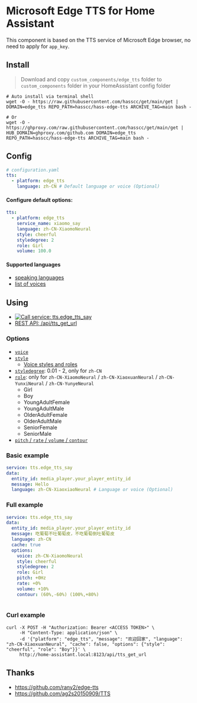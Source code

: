 # Microsoft Edge TTS for Home Assistant

This component is based on the TTS service of Microsoft Edge browser, no need to apply for `app_key`.


## Install

> Download and copy `custom_components/edge_tts` folder to `custom_components` folder in your HomeAssistant config folder

```shell
# Auto install via terminal shell
wget -O - https://raw.githubusercontent.com/hasscc/get/main/get | DOMAIN=edge_tts REPO_PATH=hasscc/hass-edge-tts ARCHIVE_TAG=main bash -

# Or
wget -O - https://ghproxy.com/raw.githubusercontent.com/hasscc/get/main/get | HUB_DOMAIN=ghproxy.com/github.com DOMAIN=edge_tts REPO_PATH=hasscc/hass-edge-tts ARCHIVE_TAG=main bash -
```


## Config

```yaml
# configuration.yaml
tts:
  - platform: edge_tts
    language: zh-CN # Default language or voice (Optional)
```

#### Configure default options:
```yaml
tts:
  - platform: edge_tts
    service_name: xiaomo_say
    language: zh-CN-XiaomoNeural
    style: cheerful
    styledegree: 2
    role: Girl
    volume: 100.0
```

#### Supported languages

- [speaking languages](https://docs.microsoft.com/zh-CN/azure/cognitive-services/speech-service/speech-synthesis-markup?tabs=csharp#adjust-speaking-languages)
- [list of voices](https://github.com/hasscc/hass-edge-tts/blob/fb49c92435eb79a9e51435a0063c8470fd8da0cd/custom_components/edge_tts/tts.py#L15-L95)


## Using

- [![Call service: tts.edge_tts_say](https://my.home-assistant.io/badges/developer_call_service.svg)](https://my.home-assistant.io/redirect/developer_call_service/?service=tts.edge_tts_say)
- [REST API: /api/tts_get_url](https://www.home-assistant.io/integrations/tts#post-apitts_get_url)

### Options

- [`voice`](https://docs.microsoft.com/zh-CN/azure/cognitive-services/speech-service/speech-synthesis-markup?tabs=csharp#use-multiple-voices)
- [`style`](https://docs.microsoft.com/zh-CN/azure/cognitive-services/speech-service/speech-synthesis-markup?tabs=csharp#adjust-speaking-styles)
  - [Voice styles and roles](https://docs.microsoft.com/zh-CN/azure/cognitive-services/speech-service/language-support?tabs=speechtotext#voice-styles-and-roles)
- [`styledegree`](https://docs.microsoft.com/zh-CN/azure/cognitive-services/speech-service/speech-synthesis-markup?tabs=csharp#style-degree): 0.01 - 2, only for `zh-CN`
- [`role`](https://docs.microsoft.com/zh-CN/azure/cognitive-services/speech-service/speech-synthesis-markup?tabs=csharp#role): only for `zh-CN-XiaomoNeural` / `zh-CN-XiaoxuanNeural` / `zh-CN-YunxiNeural` / `zh-CN-YunyeNeural`
  - Girl
  - Boy
  - YoungAdultFemale
  - YoungAdultMale
  - OlderAdultFemale
  - OlderAdultMale
  - SeniorFemale
  - SeniorMale
- [`pitch` / `rate` / `volume` / `contour`](https://docs.microsoft.com/zh-CN/azure/cognitive-services/speech-service/speech-synthesis-markup?tabs=csharp#adjust-prosody)

### Basic example

```yaml
service: tts.edge_tts_say
data:
  entity_id: media_player.your_player_entity_id
  message: Hello
  language: zh-CN-XiaoxiaoNeural # Language or voice (Optional)

```

### Full example

```yaml
service: tts.edge_tts_say
data:
  entity_id: media_player.your_player_entity_id
  message: 吃葡萄不吐葡萄皮，不吃葡萄倒吐葡萄皮
  language: zh-CN
  cache: true
  options:
    voice: zh-CN-XiaomoNeural
    style: cheerful
    styledegree: 2
    role: Girl
    pitch: +0Hz
    rate: +0%
    volume: +10%
    contour: (60%,-60%) (100%,+80%)
    
```

### Curl example

```shell
curl -X POST -H "Authorization: Bearer <ACCESS TOKEN>" \
     -H "Content-Type: application/json" \
     -d '{"platform": "edge_tts", "message": "欢迎回家", "language": "zh-CN-XiaoxuanNeural", "cache": false, "options": {"style": "cheerful", "role": "Boy"}}' \
     http://home-assistant.local:8123/api/tts_get_url
```


## Thanks

- https://github.com/rany2/edge-tts
- https://github.com/ag2s20150909/TTS
